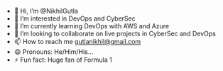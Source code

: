 - 👋 Hi, I’m @NikhilGutla
- 👀 I’m interested in DevOps and CyberSec
- 🌱 I’m currently learning DevOps with AWS and Azure
- 💞️ I’m looking to collaborate on live projects in CyberSec and DevOps
- 📫 How to reach me gutlanikhil@gmail.com
- 😄 Pronouns: He/Him/His...
- ⚡ Fun fact: Huge fan of Formula 1

<!---
NikhilGutla/NikhilGutla is a ✨ special ✨ repository because its `README.md` (this file) appears on your GitHub profile.
You can click the Preview link to take a look at your changes.
--->
